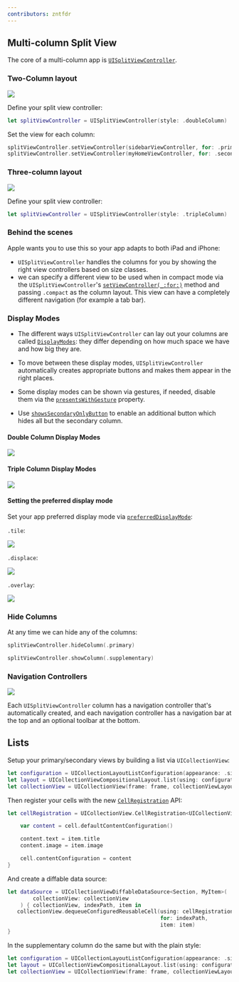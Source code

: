 ```yaml
---
contributors: zntfdr
---
```


## Multi-column Split View

The core of a multi-column app is [`UISplitViewController`][UISplitViewController].

### Two-Column layout

![][doubleImage]

Define your split view controller:

```swift
let splitViewController = UISplitViewController(style: .doubleColumn)
```

Set the view for each column:

```swift
splitViewController.setViewController(sidebarViewController, for: .primary)
splitViewController.setViewController(myHomeViewController, for: .secondary)
```

### Three-column layout

![][tripleImage]

Define your split view controller:

```swift
let splitViewController = UISplitViewController(style: .tripleColumn)
```

### Behind the scenes

Apple wants you to use this so your app adapts to both iPad and iPhone:

- `UISplitViewController` handles the columns for you by showing the right view controllers based on size classes.
- we can specify a different view to be used when in compact mode via the `UISplitViewController`'s [`setViewController(_:for:)`][setViewController(_:for:)] method and passing `.compact` as the column layout. This view can have a completely different navigation (for example a tab bar).

### Display Modes

- The different ways `UISplitViewController` can lay out your columns are called [`DisplayModes`][DisplayModes]: they differ depending on how much space we have and how big they are.

- To move between these display modes, `UISplitViewController` automatically creates appropriate buttons and makes them appear in the right places.

- Some display modes can be shown via gestures, if needed, disable them via the [`presentsWithGesture`][presentsWithGesture] property.

- Use [`showsSecondaryOnlyButton`][showsSecondaryOnlyButton] to enable an additional button which hides all but the secondary column.

#### Double Column Display Modes

![][doubleDisplayImage]

#### Triple Column Display Modes

![][tripleDisplayImage]

#### Setting the preferred display mode

Set your app preferred display mode via [`preferredDisplayMode`][preferredDisplayMode]:

`.tile`:

![][tileImage]

`.displace`:

![][displaceImage]

`.overlay`:

![][overlayImage]

### Hide Columns

At any time we can hide any of the columns:

```swift
splitViewController.hideColumn(.primary)

splitViewController.showColumn(.supplementary)
```

### Navigation Controllers

![][navigationImage]

Each `UISplitViewController` column has a navigation controller that's automatically created, and each navigation controller has a navigation bar at the top and an optional toolbar at the bottom.

## Lists

Setup your primary/secondary views by building a list via `UICollectionView`:

```swift
let configuration = UICollectionLayoutListConfiguration(appearance: .sidebar)
let layout = UICollectionViewCompositionalLayout.list(using: configuration)
let collectionView = UICollectionView(frame: frame, collectionViewLayout: layout)
```

Then register your cells with the new [`CellRegistration`][CellRegistration] API:

```swift
let cellRegistration = UICollectionView.CellRegistration<UICollectionViewListCell, MyItem> { cell, indexPath, item in

    var content = cell.defaultContentConfiguration()

    content.text = item.title
    content.image = item.image

    cell.contentConfiguration = content
}
```

And create a diffable data source: 

```swift
let dataSource = UICollectionViewDiffableDataSource<Section, MyItem>(
        collectionView: collectionView
    ) { collectionView, indexPath, item in
   collectionView.dequeueConfiguredReusableCell(using: cellRegistration, 
                                                for: indexPath,
                                                item: item)
}
```

In the supplementary column do the same but with the plain style:

```swift
let configuration = UICollectionLayoutListConfiguration(appearance: .sidebarPlain)
let layout = UICollectionViewCompositionalLayout.list(using: configuration)
let collectionView = UICollectionView(frame: frame, collectionViewLayout: layout)
```

[UISplitViewController]: https://developer.apple.com/documentation/uikit/uisplitviewcontroller
[setViewController(_:for:)]: https://developer.apple.com/documentation/uikit/uisplitviewcontroller/3580911-setviewcontroller
[presentsWithGesture]: https://developer.apple.com/documentation/uikit/uisplitviewcontroller/1623171-presentswithgesture
[showsSecondaryOnlyButton]: https://developer.apple.com/documentation/uikit/uisplitviewcontroller/3580913-showssecondaryonlybutton
[DisplayModes]: https://developer.apple.com/documentation/uikit/uisplitviewcontroller/displaymode
[preferredDisplayMode]: https://developer.apple.com/documentation/uikit/uisplitviewcontroller/1623170-preferreddisplaymode
[CellRegistration]: https://developer.apple.com/documentation/uikit/uicollectionview/cellregistration

[doubleImage]: ../../../images/notes/wwdc20/10105/double.png
[tripleImage]: ../../../images/notes/wwdc20/10105/triple.png
[doubleDisplayImage]: ../../../images/notes/wwdc20/10105/doubleDisplay.png
[tripleDisplayImage]: ../../../images/notes/wwdc20/10105/tripleDisplay.png
[tileImage]: ../../../images/notes/wwdc20/10105/tile.png
[displaceImage]: ../../../images/notes/wwdc20/10105/displace.png
[overlayImage]: ../../../images/notes/wwdc20/10105/overlay.png
[navigationImage]: ../../../images/notes/wwdc20/10105/navigation.png